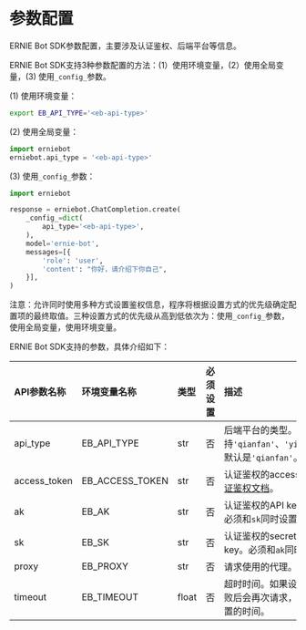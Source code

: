 # 参数配置

ERNIE Bot SDK参数配置，主要涉及认证鉴权、后端平台等信息。

ERNIE Bot SDK支持3种参数配置的方法：(1）使用环境变量，(2）使用全局变量，(3) 使用`_config_`参数。

(1) 使用环境变量：

```{.sh .copy}
export EB_API_TYPE='<eb-api-type>'
```

(2) 使用全局变量：

```{.py .copy}
import erniebot
erniebot.api_type = '<eb-api-type>'
```

(3) 使用`_config_`参数：

```{.py .copy}
import erniebot

response = erniebot.ChatCompletion.create(
    _config_=dict(
        api_type='<eb-api-type>',
    ),
    model='ernie-bot',
    messages=[{
        'role': 'user',
        'content': "你好，请介绍下你自己",
    }],
)
```

注意：允许同时使用多种方式设置鉴权信息，程序将根据设置方式的优先级确定配置项的最终取值。三种设置方式的优先级从高到低依次为：使用`_config_`参数，使用全局变量，使用环境变量。

ERNIE Bot SDK支持的参数，具体介绍如下：

| API参数名称   | 环境变量名称  |  类型   |  必须设置 |  描述   |
| :---         | :----       | :----  | :---- |  :---- |
| api_type     | EB_API_TYPE | str | 否 | 后端平台的类型。支持`'qianfan'`、`'yinian'`和`'aistudio'`，默认是`'qianfan'`。|
| access_token | EB_ACCESS_TOKEN | str | 否 | 认证鉴权的access token。具体参见[认证鉴权文档](./authentication.md)。|
| ak           | EB_AK       | str | 否 | 认证鉴权的API key或access key ID。必须和`sk`同时设置。 |
| sk           | EB_SK       | str | 否 | 认证鉴权的secret key或secret access key。必须和`ak`同时设置。 |
| proxy        | EB_PROXY    | str | 否 | 请求使用的代理。|
| timeout      | EB_TIMEOUT  | float  | 否 | 超时时间。如果设置了`timeout`，请求失败后会再次请求，直到成功或者超过设置的时间。|
